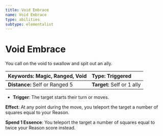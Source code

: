 ```yaml
---
title: Void Embrace
name: Void Embrace
type: abilities
subtype: elementalist
---
```


# Void Embrace

You call on the void to swallow and spit out an ally.

| **Keywords:** Magic, Ranged, Void | **Type:** Triggered        |
| :-------------------------------- | :------------------------- |
| **Distance:** Self or Ranged 5    | **Target:** Self or 1 ally |

- **Trigger**: The target starts their turn or moves.

**Effect**: At any point during the move, you teleport the target a number of squares equal to your Reason.

**Spend 1 Essence**: You teleport the target a number of squares equal to twice your Reason score instead.
